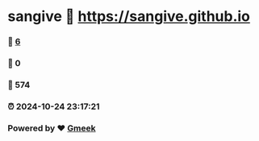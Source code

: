 # sangive :link: https://sangive.github.io 
### :page_facing_up: [6](https://sangive.github.io/tag.html) 
### :speech_balloon: 0 
### :hibiscus: 574 
### :alarm_clock: 2024-10-24 23:17:21 
### Powered by :heart: [Gmeek](https://github.com/Meekdai/Gmeek)
